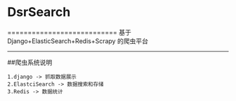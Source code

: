 # DsrSearch
===========================
基于 Django+ElasticSearch+Redis+Scrapy 的爬虫平台
****
##爬虫系统说明
```
1.django -> 抓取数据展示
2.ElastciSearch -> 数据搜索和存储
3.Redis -> 数据统计
```
